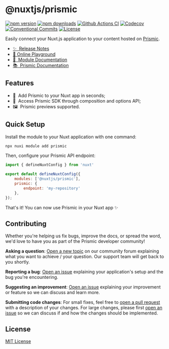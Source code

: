 <!--

Replace all on all files (README.md, CONTRIBUTING.md, bug_report.md, package.json):
- @nuxtjs/prismic
- Easily connect your Nuxt application to your content hosted on Prismic
- nuxt-modules/prismic
- prismic

-->

# @nuxtjs/prismic

[![npm version][npm-version-src]][npm-version-href]
[![npm downloads][npm-downloads-src]][npm-downloads-href]
[![Github Actions CI][github-actions-ci-src]][github-actions-ci-href]
[![Codecov][codecov-src]][codecov-href]
[![Conventional Commits][conventional-commits-src]][conventional-commits-href]
[![License][license-src]][license-href]

Easily connect your Nuxt.js application to your content hosted on [Prismic][prismic].

- [✨ &nbsp;Release Notes][changelog]
- [🏀 Online Playground][playground]
- [📖 &nbsp;Module Documentation][nuxt-docs]
- [📚 &nbsp;Prismic Documentation][prismic-docs]

## Features

<!-- Highlight some of the features your module provide here -->
- 🚀 &nbsp;Add Prismic to your Nuxt app in seconds;
- 🎣 &nbsp;Access Prismic SDK through composition and options API;
- 🖼 &nbsp;Prismic previews supported.

## Quick Setup

Install the module to your Nuxt application with one command:

```bash
npx nuxi module add prismic
```

Then, configure your Prismic API endpoint:

```javascript
import { defineNuxtConfig } from 'nuxt'

export default defineNuxtConfig({
	modules: ['@nuxtjs/prismic'],
	prismic: {
		endpoint: 'my-repository'
	},
});
```

That's it! You can now use Prismic in your Nuxt app ✨

## Contributing

Whether you're helping us fix bugs, improve the docs, or spread the word, we'd love to have you as part of the Prismic developer community!

**Asking a question**: [Open a new topic][forum-question] on our community forum explaining what you want to achieve / your question. Our support team will get back to you shortly.

**Reporting a bug**: [Open an issue][repo-bug-report] explaining your application's setup and the bug you're encountering.

**Suggesting an improvement**: [Open an issue][repo-feature-request] explaining your improvement or feature so we can discuss and learn more.

**Submitting code changes**: For small fixes, feel free to [open a pull request][repo-pull-requests] with a description of your changes. For large changes, please first [open an issue][repo-feature-request] so we can discuss if and how the changes should be implemented.

## License

[MIT License](./LICENSE)

<!-- Links -->

[prismic]: https://prismic.io

<!-- TODO: Replace link with a more useful one if available -->

[playground]: https://stackblitz.com/github/nuxt-modules/prismic/tree/master/examples/minimal?file=pages%2Findex.vue
[nuxt-docs]: https://prismic.nuxtjs.org
[prismic-docs]: https://prismic.io/docs/technical-reference/prismicio-vue?version=v4
[changelog]: ./CHANGELOG.md
[contributing]: ./CONTRIBUTING.md

<!-- TODO: Replace link with a more useful one if available -->

[forum-question]: https://community.prismic.io
[repo-bug-report]: https://github.com/nuxt-modules/prismic/issues/new?assignees=&labels=bug&template=bug_report.md&title=
[repo-feature-request]: https://github.com/nuxt-modules/prismic/issues/new?assignees=&labels=enhancement&template=feature_request.md&title=
[repo-pull-requests]: https://github.com/nuxt-modules/prismic/pulls

<!-- Badges -->

[npm-version-src]: https://img.shields.io/npm/v/@nuxtjs/prismic/latest.svg?style=flat&colorA=020420&colorB=00DC82
[npm-version-href]: https://npmjs.com/package/@nuxtjs/prismic
[npm-downloads-src]: https://img.shields.io/npm/dm/@nuxtjs/prismic.svg?style=flat&colorA=020420&colorB=00DC82
[npm-downloads-href]: https://npmjs.com/package/@nuxtjs/prismic
[github-actions-ci-src]: https://img.shields.io/github/actions/workflow/status/nuxt-modules/prismic/ci.yml.svg?style=flat&colorA=020420&colorB=00DC82
[github-actions-ci-href]: https://github.com/nuxt-modules/prismic/actions?query=workflow%3Aci
[codecov-src]: https://img.shields.io/codecov/c/github/nuxt-modules/prismic.svg?style=flat&colorA=020420&colorB=00DC82
[codecov-href]: https://codecov.io/gh/nuxt-modules/prismic
[conventional-commits-src]: https://img.shields.io/badge/Conventional%20Commits-1.0.0-yellow.svg?style=flat&colorA=020420&colorB=00DC82
[conventional-commits-href]: https://conventionalcommits.org
[license-src]: https://img.shields.io/npm/l/@nuxtjs/prismic.svg?style=flat&colorA=020420&colorB=00DC82
[license-href]: https://npmjs.com/package/@nuxtjs/prismic
